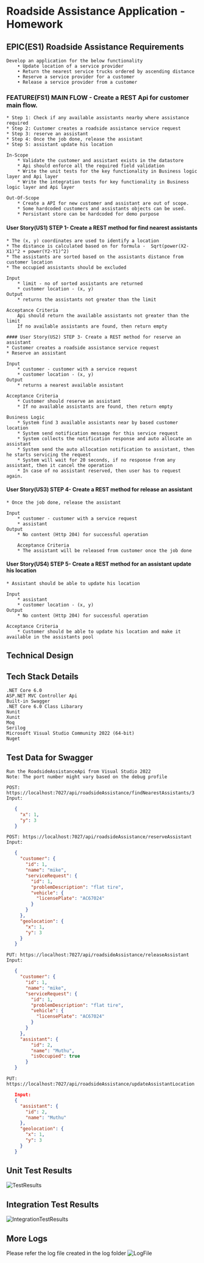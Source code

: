 # Roadside Assistance Application - Homework


## EPIC(ES1) Roadside Assistance Requirements
    Develop an application for the below functionality
        • Update location of a service provider
        • Return the nearest service trucks ordered by ascending distance
        • Reserve a service provider for a customer
        • Release a service provider from a customer

### FEATURE(FS1) MAIN FLOW - Create a REST Api for customer main flow.
    * Step 1: Check if any available assistants nearby where assistance required
    * Step 2: Customer creates a roadside assistance service request
    * Step 3: reserve an assistant
    * Step 4: Once the job done, release the assistant
    * Step 5: assistant update his location

    In-Scope
        * Validate the customer and assistant exists in the datastore
        * Api should enforce all the required field validation
        * Write the unit tests for the key functionality in Business logic layer and Api layer
        * Write the integration tests for key functionality in Business logic layer and Api layer

    Out-Of-Scope
        * Create a API for new customer and assistant are out of scope. 
        * Some hardcoded customers and assistants objects can be used.
        * Persistant store can be hardcoded for demo purpose

#### User Story(US1) STEP 1- Create a REST method for find nearest assistants   
    * The (x, y) coordinates are used to identify a location
    * The distance is calculated based on for formula -  Sqrt(power(X2-X1)^2 + power(Y2-Y1)^2)
    * The assistants are sorted based on the assistants distance from customer location
    * The occupied assistants should be excluded

    Input
        * limit - no of sorted assistants are returned
        * customer location - (x, y)
    Output
        * returns the assistants not greater than the limit

    Acceptance Criteria
        Api should return the available assistants not greater than the limit
        If no available assistants are found, then return empty

    #### User Story(US2) STEP 3- Create a REST method for reserve an assistant
    * Customer creates a roadside assistance service request
    * Reserve an assistant

    Input
        * customer - customer with a service request
        * customer location - (x, y)
    Output
        * returns a nearest available assistant 

    Acceptance Criteria
        * Customer should reserve an assistant
        * If no available assistants are found, then return empty

    Business Logic
        * System find 3 available assistants near by based customer location
        * System send notification message for this service request
        * System collects the notification response and auto allocate an assistant
        * System send the auto allocation notification to assistant, then he starts servicing the request
        * System will wait for 20 seconds, if no response from any assistant, then it cancel the operation
        * In case of no assistant reserved, then user has to request again.

#### User Story(US3) STEP 4- Create a REST method for release an assistant   
    * Once the job done, release the assistant

    Input
        * customer - customer with a service request
        * assistant 
    Output
        * No content (Http 204) for successful operation

        Acceptance Criteria
        * The assistant will be released from customer once the job done


#### User Story(US4) STEP 5- Create a REST method for an assistant update his location    
    * Assistant should be able to update his location

    Input
        * assistant 
        * customer location - (x, y)
    Output
        * No content (Http 204) for successful operation

    Acceptance Criteria
        * Customer should be able to update his location and make it available in the assistants pool

## Technical Design
    


## Tech Stack Details
    .NET Core 6.0 
    ASP.NET MVC Controller Api
    Built-in Swagger
    .NET Core 6.0 Class Libarary
    Nunit
    Xunit
    Moq
    Serilog
    Microsoft Visual Studio Community 2022 (64-bit)
    Nuget


## Test Data for Swagger
    Run the RoadsideAssistanceApi from Visual Studio 2022
    Note: The port number might vary based on the debug profile

    POST: https://localhost:7027/api/roadsideAssistance/findNearestAssistants/3
    Input:
 ```json
    {
      "x": 1,
      "y": 3
    }
```
    POST: https://localhost:7027/api/roadsideAssistance/reserveAssistant
    Input:
 ```json
    {
      "customer": {
        "id": 1,
        "name": "mike",
        "serviceRequest": {
          "id": 1,
          "problemDescription": "flat tire",
          "vehicle": {
            "licensePlate": "AC67024"
          }
        }
      },
      "geolocation": {
        "x": 1,
        "y": 3
      }
    }
```
    PUT: https://localhost:7027/api/roadsideAssistance/releaseAssistant
    Input:
 ```json
    {
      "customer": {
        "id": 1,
        "name": "mike",
        "serviceRequest": {
          "id": 1,
          "problemDescription": "flat tire",
          "vehicle": {
            "licensePlate": "AC67024"
          }
        }
      },
      "assistant": {
	      "id": 2,
	      "name": "Muthu",
	      "isOccupied": true
	    }
    }
```
    PUT: https://localhost:7027/api/roadsideAssistance/updateAssistantLocation
 ```json
    Input:
    {
      "assistant": {
        "id": 2,
        "name": "Muthu"
      },
      "geolocation": {
        "x": 1,
        "y": 3
      }
    }
```

## Unit Test Results
![TestResults](https://github.com/senrepo/RoadsideAssistance/blob/main/Readme/TestResults.PNG)

## Integration Test Results
![IntegrationTestResults](https://github.com/senrepo/RoadsideAssistance/blob/main/Readme/ConcurrentTestResults.PNG)

## More Logs
   Please refer the log file created in the log folder
![LogFile](https://github.com/senrepo/RoadsideAssistance/blob/main/Readme/logfile.PNG)

